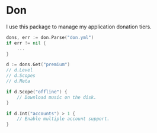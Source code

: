 # Don

I use this package to manage my application donation tiers.

```go
dons, err := don.Parse("don.yml")
if err != nil {
    ...
}

d := dons.Get("premium")
// d.Level
// d.Scopes
// d.Meta

if d.Scope("offline") {
    // Download music on the disk.                
}

if d.Int("accounts") > 1 {
    // Enable multiple account support.
}
```
